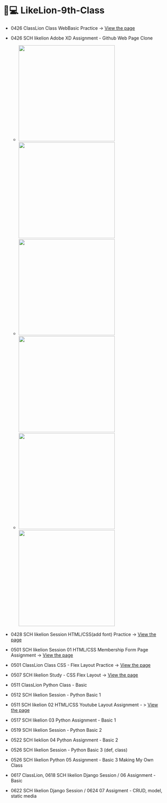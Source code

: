 # 🦁💻 LikeLion-9th-Class

- 0426 ClassLion Class WebBasic Practice -> [View the page](https://yebinleee.github.io/LikeLion-9th-Class/0426%20ClassLion%20WebBasic%20Class/index.html)
- 0426 SCH likelion Adobe XD Assignment - Github Web Page Clone
    - <img src="https://YebinLeee.github.io/LikeLion-9th-Class/0426%20SCH%20likelion%20AdobeXD%20assignment%20-%20Web%20Page%20Clone/%EC%9B%B9%201920%20%E2%80%93%201.png" width=300>  <img src="https://YebinLeee.github.io/LikeLion-9th-Class/0426%20SCH%20likelion%20AdobeXD%20assignment%20-%20Web%20Page%20Clone/%EC%9B%B9%201920%20%E2%80%93%205.png" width=300>
    -  <img src="https://YebinLeee.github.io/LikeLion-9th-Class/0426%20SCH%20likelion%20AdobeXD%20assignment%20-%20Web%20Page%20Clone/%EC%9B%B9%201920%20%E2%80%93%202.png" width=300>  <img src="https://YebinLeee.github.io/LikeLion-9th-Class/0426%20SCH%20likelion%20AdobeXD%20assignment%20-%20Web%20Page%20Clone/%EC%9B%B9%201920%20%E2%80%93%206.png" width=300>
    -   <img src="https://YebinLeee.github.io/LikeLion-9th-Class/0426%20SCH%20likelion%20AdobeXD%20assignment%20-%20Web%20Page%20Clone/%EC%9B%B9%201920%20%E2%80%93%203.png" width=300>  <img src="https://YebinLeee.github.io/LikeLion-9th-Class/0426%20SCH%20likelion%20AdobeXD%20assignment%20-%20Web%20Page%20Clone/%EC%9B%B9%201920%20%E2%80%93%207.png" width=300>


- 0428 SCH likelion Session HTML/CSS(add font) Practice -> [View the page](https://yebinleee.github.io/LikeLion-9th-Class/0428%20SCH%20likelion%20Session%20-%20HTML%20CSS%20Practice/test.html)
- 0501 SCH likelion Session 01 HTML/CSS Membership Form Page Assignment -> [View the page](https://yebinleee.github.io/LikeLion-9th-Class/0501%20SCH%20likelion%20HTML%20CSS%20Assignment%20-%20Membership%20Form/Membership%20Form.html)

- 0501 ClassLion Class CSS - Flex Layout Practice -> [View the page](https://yebinleee.github.io/LikeLion-9th-Class/0501%20ClassLion%20Class%20-%20CSS%20Flex/flex-layout.html)
- 0507 SCH likelion Study - CSS Flex Layout -> [View the page](https://yebinleee.github.io/LikeLion-9th-Class/0507%20SCH%20likelion%20CSS%20Study%20-%20layout%20flex/flex%20layout.html)

- 0511 ClassLion Python Class - Basic
- 0512 SCH likelion Session - Python Basic 1

- 0511 SCH likelion 02 HTML/CSS Youtube Layout Assignment - > [View the page](https://YebinLeee.github.io/LikeLion-9th-Class/0511%20SCH%20likelion%20HTML%20CSS%20Assignment%20-%20Youtube%20Layout/youtube%20layout.html)

- 0517 SCH likelion 03 Python Assignment - Basic 1

- 0519 SCH likelion Session - Python Basic 2

- 0522 SCH lieklion 04 Python Assignment - Basic 2

- 0526 SCH likelion Session - Python Basic 3 (def, class)

- 0526 SCH likelion Python 05 Assignment - Basic 3 Making My Own Class

- 0617 ClassLion, 0618 SCH likelion Django Session / 06 Assignment - Basic 

- 0622 SCH likelion Django Session / 0624 07 Assigment - CRUD, model, static media
